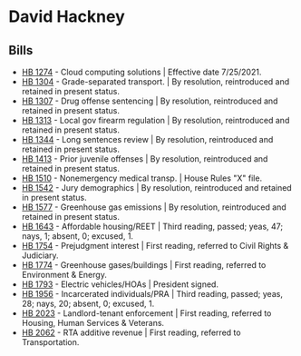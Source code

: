 # David Hackney
## Bills
* [HB 1274](/bill/2021-22/hb/1274/) - Cloud computing solutions | Effective date 7/25/2021.
* [HB 1304](/bill/2021-22/hb/1304/) - Grade-separated transport. | By resolution, reintroduced and retained in present status.
* [HB 1307](/bill/2021-22/hb/1307/) - Drug offense sentencing | By resolution, reintroduced and retained in present status.
* [HB 1313](/bill/2021-22/hb/1313/) - Local gov firearm regulation | By resolution, reintroduced and retained in present status.
* [HB 1344](/bill/2021-22/hb/1344/) - Long sentences review | By resolution, reintroduced and retained in present status.
* [HB 1413](/bill/2021-22/hb/1413/) - Prior juvenile offenses | By resolution, reintroduced and retained in present status.
* [HB 1510](/bill/2021-22/hb/1510/) - Nonemergency medical transp. | House Rules "X" file.
* [HB 1542](/bill/2021-22/hb/1542/) - Jury demographics | By resolution, reintroduced and retained in present status.
* [HB 1577](/bill/2021-22/hb/1577/) - Greenhouse gas emissions | By resolution, reintroduced and retained in present status.
* [HB 1643](/bill/2021-22/hb/1643/) - Affordable housing/REET | Third reading, passed; yeas, 47; nays, 1; absent, 0; excused, 1.
* [HB 1754](/bill/2021-22/hb/1754/) - Prejudgment interest | First reading, referred to Civil Rights & Judiciary.
* [HB 1774](/bill/2021-22/hb/1774/) - Greenhouse gases/buildings | First reading, referred to Environment & Energy.
* [HB 1793](/bill/2021-22/hb/1793/) - Electric vehicles/HOAs | President signed.
* [HB 1956](/bill/2021-22/hb/1956/) - Incarcerated individuals/PRA | Third reading, passed; yeas, 28; nays, 20; absent, 0; excused, 1.
* [HB 2023](/bill/2021-22/hb/2023/) - Landlord-tenant enforcement | First reading, referred to Housing, Human Services & Veterans.
* [HB 2062](/bill/2021-22/hb/2062/) - RTA additive revenue | First reading, referred to Transportation.
